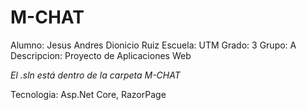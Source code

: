 # M-CHAT
Alumno: Jesus Andres Dionicio Ruiz
Escuela: UTM
Grado: 3 Grupo: A
Descripcion: Proyecto de Aplicaciones Web

*El .sln está dentro de la carpeta M-CHAT*

Tecnologia: Asp.Net Core, RazorPage


